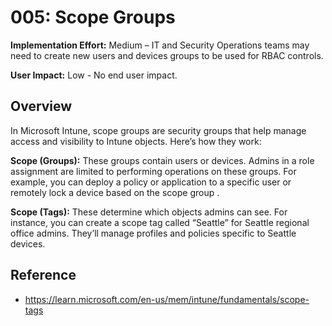 # 005: Scope Groups

**Implementation Effort:** Medium – IT and Security Operations teams may need to create new users and devices groups to be used for RBAC controls.

**User Impact:** Low - No end user impact.

## Overview
In Microsoft Intune, scope groups are security groups that help manage access and visibility to Intune objects. Here’s how they work:

**Scope (Groups):** These groups contain users or devices. Admins in a role assignment are limited to performing operations on these groups. For example, you can deploy a policy or application to a specific user or remotely lock a device based on the scope group .

**Scope (Tags):** These determine which objects admins can see. For instance, you can create a scope tag called “Seattle” for Seattle regional office admins. They’ll manage profiles and policies specific to Seattle devices.


## Reference

* https://learn.microsoft.com/en-us/mem/intune/fundamentals/scope-tags 

